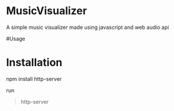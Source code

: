# MusicVisualizer
A simple music visualizer made using javascript and web audio api


#Usage

# Installation
npm install http-server

run 
> http-server

